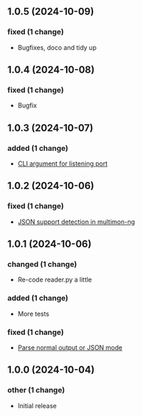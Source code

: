 ## 1.0.5 (2024-10-09)

### fixed (1 change)

- Bugfixes, doco and tidy up

## 1.0.4 (2024-10-08)

### fixed (1 change)

- Bugfix

## 1.0.3 (2024-10-07)

### added (1 change)

- [CLI argument for listening port](lucid/mmng-ui@246ceb3808d5e2cfb25d85f6a7ba70a3e4ec6d75)

## 1.0.2 (2024-10-06)

### fixed (1 change)

- [JSON support detection in multimon-ng](lucid/mmng-ui@a0f8318dfaa4e0f55d878beb0096a90947ffae75)

## 1.0.1 (2024-10-06)

### changed (1 change)

- Re-code reader.py a little

### added (1 change)

- More tests

### fixed (1 change)

- [Parse normal output or JSON mode](lucid/mmng-ui@d71897dc24e553f9a0a04dc3b4f59cbeb0296b7b)

## 1.0.0 (2024-10-04)

### other (1 change)

- Initial release
